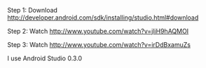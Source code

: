 Step 1: Download http://developer.android.com/sdk/installing/studio.html#download

Step 2: Watch http://www.youtube.com/watch?v=jliH9hAQMOI

Step 3: Watch http://www.youtube.com/watch?v=irDdBxamuZs

I use Android Studio 0.3.0